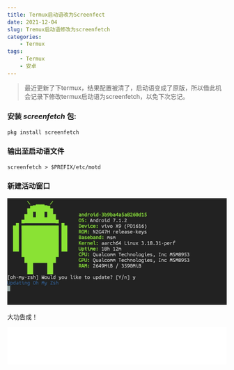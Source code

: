 ```yaml
---
title: Termux启动语改为Screenfect
date: 2021-12-04
slug: Tremux启动语修改为screenfetch
categories: 
    - Termux
tags:
    - Termux
    - 安卓
---
```


> 最近更新了下termux，结果配置被清了，启动语变成了原版，所以借此机会记录下修改termux启动语为screenfetch，以免下次忘记。

###  安装 _screenfetch_ 包:

`pkg install screenfetch`

### 输出至启动语文件

`screenfetch > $PREFIX/etc/motd`

### 新建活动窗口

![2021-12-04-img1.png](/posts/2021/2021-12-04-img1.png)

大功告成！


<!-- 属性什么的不要错了，最好用双引号括住 -->
<!-- 网易云的iframe需要做些调整，调整如下 -->
<iframe src="//music.163.com/outchain/player?type=2&id=22785170&auto=0&height=66" frameborder="0" width="100%" height="86px">
</iframe>
